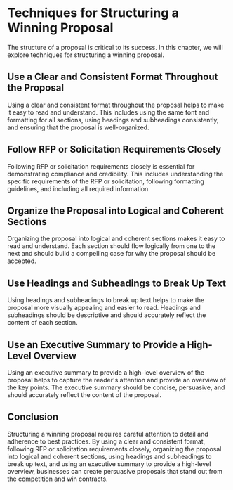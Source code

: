 Techniques for Structuring a Winning Proposal
========================================================================================

The structure of a proposal is critical to its success. In this chapter, we will explore techniques for structuring a winning proposal.

Use a Clear and Consistent Format Throughout the Proposal
---------------------------------------------------------

Using a clear and consistent format throughout the proposal helps to make it easy to read and understand. This includes using the same font and formatting for all sections, using headings and subheadings consistently, and ensuring that the proposal is well-organized.

Follow RFP or Solicitation Requirements Closely
-----------------------------------------------

Following RFP or solicitation requirements closely is essential for demonstrating compliance and credibility. This includes understanding the specific requirements of the RFP or solicitation, following formatting guidelines, and including all required information.

Organize the Proposal into Logical and Coherent Sections
--------------------------------------------------------

Organizing the proposal into logical and coherent sections makes it easy to read and understand. Each section should flow logically from one to the next and should build a compelling case for why the proposal should be accepted.

Use Headings and Subheadings to Break Up Text
---------------------------------------------

Using headings and subheadings to break up text helps to make the proposal more visually appealing and easier to read. Headings and subheadings should be descriptive and should accurately reflect the content of each section.

Use an Executive Summary to Provide a High-Level Overview
---------------------------------------------------------

Using an executive summary to provide a high-level overview of the proposal helps to capture the reader's attention and provide an overview of the key points. The executive summary should be concise, persuasive, and should accurately reflect the content of the proposal.

Conclusion
----------

Structuring a winning proposal requires careful attention to detail and adherence to best practices. By using a clear and consistent format, following RFP or solicitation requirements closely, organizing the proposal into logical and coherent sections, using headings and subheadings to break up text, and using an executive summary to provide a high-level overview, businesses can create persuasive proposals that stand out from the competition and win contracts.
